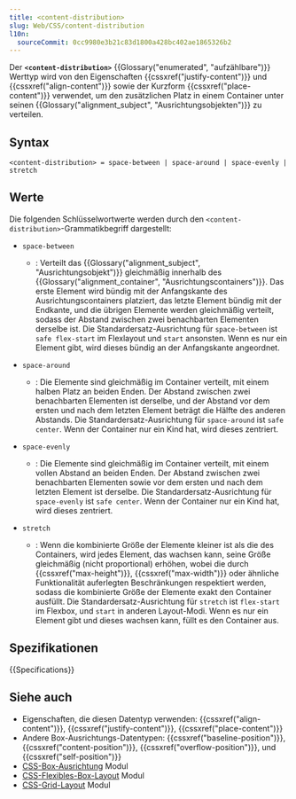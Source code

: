 ```yaml
---
title: <content-distribution>
slug: Web/CSS/content-distribution
l10n:
  sourceCommit: 0cc9980e3b21c83d1800a428bc402ae1865326b2
---
```


Der **`<content-distribution>`** {{Glossary("enumerated", "aufzählbare")}} Werttyp wird von den Eigenschaften {{cssxref("justify-content")}} und {{cssxref("align-content")}} sowie der Kurzform {{cssxref("place-content")}} verwendet, um den zusätzlichen Platz in einem Container unter seinen {{Glossary("alignment_subject", "Ausrichtungsobjekten")}} zu verteilen.

## Syntax

```plain
<content-distribution> = space-between | space-around | space-evenly | stretch
```

## Werte

Die folgenden Schlüsselwortwerte werden durch den `<content-distribution>`-Grammatikbegriff dargestellt:

- `space-between`
  - : Verteilt das {{Glossary("alignment_subject", "Ausrichtungsobjekt")}} gleichmäßig innerhalb des {{Glossary("alignment_container", "Ausrichtungscontainers")}}. Das erste Element wird bündig mit der Anfangskante des Ausrichtungscontainers platziert, das letzte Element bündig mit der Endkante, und die übrigen Elemente werden gleichmäßig verteilt, sodass der Abstand zwischen zwei benachbarten Elementen derselbe ist. Die Standardersatz-Ausrichtung für `space-between` ist `safe flex-start` im Flexlayout und `start` ansonsten. Wenn es nur ein Element gibt, wird dieses bündig an der Anfangskante angeordnet.

- `space-around`
  - : Die Elemente sind gleichmäßig im Container verteilt, mit einem halben Platz an beiden Enden. Der Abstand zwischen zwei benachbarten Elementen ist derselbe, und der Abstand vor dem ersten und nach dem letzten Element beträgt die Hälfte des anderen Abstands. Die Standardersatz-Ausrichtung für `space-around` ist `safe center`. Wenn der Container nur ein Kind hat, wird dieses zentriert.

- `space-evenly`
  - : Die Elemente sind gleichmäßig im Container verteilt, mit einem vollen Abstand an beiden Enden. Der Abstand zwischen zwei benachbarten Elementen sowie vor dem ersten und nach dem letzten Element ist derselbe. Die Standardersatz-Ausrichtung für `space-evenly` ist `safe center`. Wenn der Container nur ein Kind hat, wird dieses zentriert.

- `stretch`
  - : Wenn die kombinierte Größe der Elemente kleiner ist als die des Containers, wird jedes Element, das wachsen kann, seine Größe gleichmäßig (nicht proportional) erhöhen, wobei die durch {{cssxref("max-height")}}, {{cssxref("max-width")}} oder ähnliche Funktionalität auferlegten Beschränkungen respektiert werden, sodass die kombinierte Größe der Elemente exakt den Container ausfüllt. Die Standardersatz-Ausrichtung für `stretch` ist `flex-start` im Flexbox, und `start` in anderen Layout-Modi. Wenn es nur ein Element gibt und dieses wachsen kann, füllt es den Container aus.

## Spezifikationen

{{Specifications}}

## Siehe auch

- Eigenschaften, die diesen Datentyp verwenden: {{cssxref("align-content")}}, {{cssxref("justify-content")}}, {{cssxref("place-content")}}
- Andere Box-Ausrichtungs-Datentypen: {{cssxref("baseline-position")}}, {{cssxref("content-position")}}, {{cssxref("overflow-position")}}, und {{cssxref("self-position")}}
- [CSS-Box-Ausrichtung](/de/docs/Web/CSS/CSS_box_alignment) Modul
- [CSS-Flexibles-Box-Layout](/de/docs/Web/CSS/CSS_flexible_box_layout) Modul
- [CSS-Grid-Layout](/de/docs/Web/CSS/CSS_grid_layout) Modul
